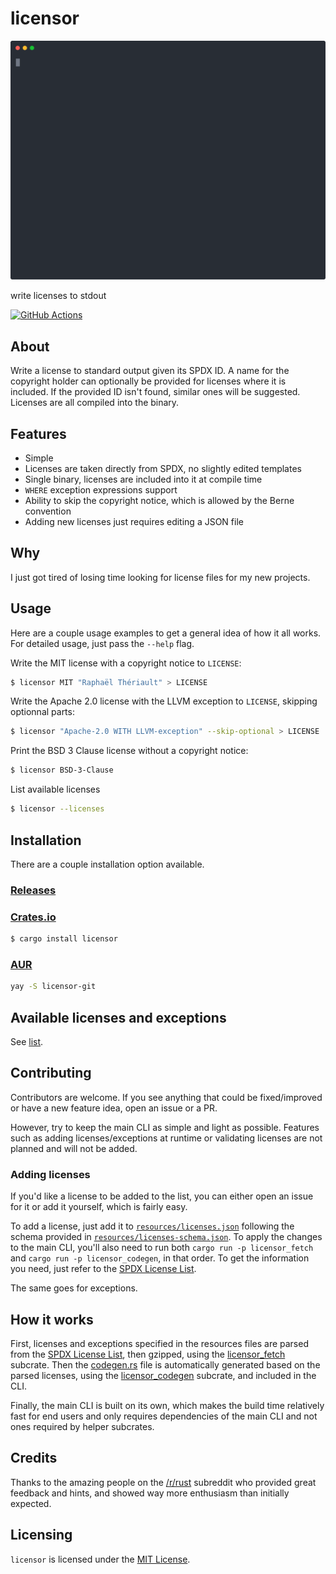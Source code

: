 # licensor

![Preview](./resources/preview.svg)

write licenses to stdout

[![GitHub Actions](https://github.com/raftario/licensor/workflows/Build/badge.svg)](https://github.com/raftario/licensor/actions?workflowID=Build)

## About

Write a license to standard output given its SPDX ID. A name for the copyright holder can optionally be provided for licenses where it is included. If the provided ID isn't found, similar ones will be suggested. Licenses are all compiled into the binary.

## Features

* Simple
* Licenses are taken directly from SPDX, no slightly edited templates
* Single binary, licenses are included into it at compile time
* `WHERE` exception expressions support
* Ability to skip the copyright notice, which is allowed by the Berne convention
* Adding new licenses just requires editing a JSON file

## Why

I just got tired of losing time looking for license files for my new projects.

## Usage

Here are a couple usage examples to get a general idea of how it all works. For detailed usage, just pass the `--help` flag.

Write the MIT license with a copyright notice to `LICENSE`:

```sh
$ licensor MIT "Raphaël Thériault" > LICENSE
```

Write the Apache 2.0 license with the LLVM exception to `LICENSE`, skipping optionnal parts:

```sh
$ licensor "Apache-2.0 WITH LLVM-exception" --skip-optional > LICENSE
```

Print the BSD 3 Clause license without a copyright notice:

```sh
$ licensor BSD-3-Clause
```

List available licenses

```sh
$ licensor --licenses
```

## Installation

There are a couple installation option available.

### [Releases](https://github.com/raftario/licensor/releases/latest)

### [Crates.io](https://crates.io/crates/licensor)

```sh
$ cargo install licensor
```

### [AUR](https://aur.archlinux.org/packages/licensor-git/)

```sh
yay -S licensor-git
```

## Available licenses and exceptions

See [list](./LIST.md).

## Contributing

Contributors are welcome. If you see anything that could be fixed/improved or have a new feature idea, open an issue or a PR.

However, try to keep the main CLI as simple and light as possible. Features such as adding licenses/exceptions at runtime or validating licenses are not planned and will not be added.

### Adding licenses

If you'd like a license to be added to the list, you can either open an issue for it or add it yourself, which is fairly easy.

To add a license, just add it to [`resources/licenses.json`](./resources/licenses.json) following the schema provided in [`resources/licenses-schema.json`](./resources/licenses-schema.json). To apply the changes to the main CLI, you'll also need to run both `cargo run -p licensor_fetch` and `cargo run -p licensor_codegen`, in that order. To get the information you need, just refer to the [SPDX License List](https://github.com/spdx/license-list-data).

The same goes for exceptions.

## How it works

First, licenses and exceptions specified in the resources files are parsed from the [SPDX License List](https://github.com/spdx/license-list-data), then gzipped, using the [licensor_fetch](./licensor_fetch) subcrate. Then the [codegen.rs](./src/codegen.rs) file is automatically generated based on the parsed licenses, using the [licensor_codegen](./licensor_codegen) subcrate, and included in the CLI.

Finally, the main CLI is built on its own, which makes the build time relatively fast for end users and only requires dependencies of the main CLI and not ones required by helper subcrates.

## Credits

Thanks to the amazing people on the [/r/rust](https://reddit.com/r/rust) subreddit who provided great feedback and hints, and showed way more enthusiasm than initially expected.

## Licensing

`licensor` is licensed under the [MIT License](./LICENSE).
